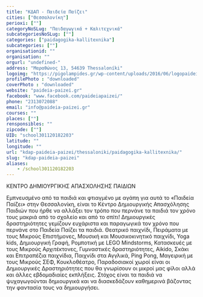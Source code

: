 ```yaml
---
title: "ΚΔΑΠ - Παιδεία Παίζει"
cities: ["Θεσσαλονίκη"]
perioxi: [""]
categoryNoSLug: "Παιδαγωγικά + Καλιτεχνικά"
subcategoriesNoSLug: [""]
categories: ["paidagogika-kallitexnika"]
subcategories: [""]
organisationid: ""
organisation: ""
orgurl: "undefined-"
address: "Μαραθώνος 13, 54639 Thessaloníki"
logoimg: "https://pigolampides.gr/wp-content/uploads/2016/06/logopaideiapaizei.jpg"
profilePhoto : "downloaded"
coverPhoto : "downloaded"
website: "paideia-paizei.gr"
facebook: "www.facebook.com/paideiapaizei/"
phone: "2313072088"
email: "info@paideia-paizei.gr"
courses: ""
places: [""]
rensponsibles: ""
zipcode: [""]
UID: "school301120182203"
latitude: ""
longitude: ""
url: "kdap-paideia-paizei/thessaloniki/paidagogika-kallitexnika/"
slug: "kdap-paideia-paizei"
aliases:
    - /school301120182203
---
```



ΚΕΝΤΡΟ ΔΗΜΙΟΥΡΓΙΚΗΣ ΑΠΑΣΧΟΛΗΣΗΣ ΠΑΙΔΙΩΝ

Εμπνευσμένο από τα παιδιά και φτιαγμένο με αγάπη για αυτά το «Παιδεία Παίζει» στην Θεσσαλονίκη, είναι το Κέντρο Δημιουργικής Απασχόλησης Παιδιών που ήρθε να αλλάξει τον τρόπο που περνάνε τα παιδιά τον χρόνο τους μακριά από το σχολείο και από το σπίτι! Δημιουργικές δραστηριότητες γεμίζουν ευχάριστα και παραγωγικά τον χρόνο που περνάνε στο Παιδεία Παίζει τα παιδιά. Θεατρικό παιχνίδι, Πειράματα με τους Μικρούς Επιστήμονες, Μουσική και Μουσικοκινητικό παιχνίδι, Yoga kids, Δημιουργική Γραφή, Ρομποτική με LEGO Mindstorms, Κατασκευές με τους Μικρούς Αρχιτέκτονες, Γυμναστικές δραστηριότητες, Aikido, Σκάκι και Επιτραπέζια παιχνίδια, Παιχνίδι στα Αγγλικά, Ping Pong, Μαγειρική με τους Μικρούς ΣΕΦ, Κουκλοθέατρο, Παραδοσιακοί χωροί είναι οι Δημιουργικές Δραστηριότητες που θα γνωρίσουν οι μικροί μας φίλοι αλλά και άλλες εβδομαδιαίες εκπλήξεις. Στόχος είναι τα παιδιά να ψυχαγωγούνται δημιουργικά και να διασκεδάζουν καθημερινά βάζοντας την φαντασία τους να δημιουργήσει.